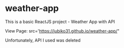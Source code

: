 # weather-app
This is a basic ReactJS project - Weather App with API

View Page: src='https://jubiko31.github.io/weather-app/"

Unfortunately, API I used was deleted
